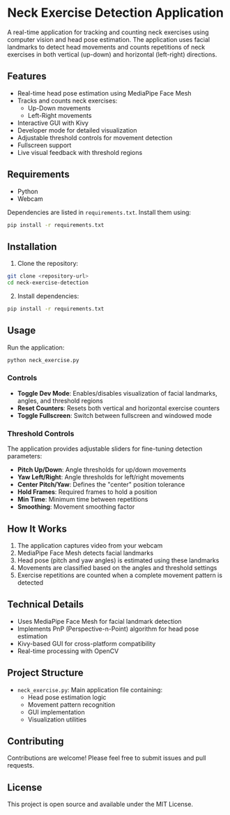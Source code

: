 # Neck Exercise Detection Application

A real-time application for tracking and counting neck exercises using computer vision and head pose estimation. The application uses facial landmarks to detect head movements and counts repetitions of neck exercises in both vertical (up-down) and horizontal (left-right) directions.

## Features

-   Real-time head pose estimation using MediaPipe Face Mesh
-   Tracks and counts neck exercises:
    -   Up-Down movements
    -   Left-Right movements
-   Interactive GUI with Kivy
-   Developer mode for detailed visualization
-   Adjustable threshold controls for movement detection
-   Fullscreen support
-   Live visual feedback with threshold regions

## Requirements

-   Python
-   Webcam

Dependencies are listed in `requirements.txt`. Install them using:

```bash
pip install -r requirements.txt
```

## Installation

1. Clone the repository:

```bash
git clone <repository-url>
cd neck-exercise-detection
```

2. Install dependencies:

```bash
pip install -r requirements.txt
```

## Usage

Run the application:

```bash
python neck_exercise.py
```

### Controls

-   **Toggle Dev Mode**: Enables/disables visualization of facial landmarks, angles, and threshold regions
-   **Reset Counters**: Resets both vertical and horizontal exercise counters
-   **Toggle Fullscreen**: Switch between fullscreen and windowed mode

### Threshold Controls

The application provides adjustable sliders for fine-tuning detection parameters:

-   **Pitch Up/Down**: Angle thresholds for up/down movements
-   **Yaw Left/Right**: Angle thresholds for left/right movements
-   **Center Pitch/Yaw**: Defines the "center" position tolerance
-   **Hold Frames**: Required frames to hold a position
-   **Min Time**: Minimum time between repetitions
-   **Smoothing**: Movement smoothing factor

## How It Works

1. The application captures video from your webcam
2. MediaPipe Face Mesh detects facial landmarks
3. Head pose (pitch and yaw angles) is estimated using these landmarks
4. Movements are classified based on the angles and threshold settings
5. Exercise repetitions are counted when a complete movement pattern is detected

## Technical Details

-   Uses MediaPipe Face Mesh for facial landmark detection
-   Implements PnP (Perspective-n-Point) algorithm for head pose estimation
-   Kivy-based GUI for cross-platform compatibility
-   Real-time processing with OpenCV

## Project Structure

-   `neck_exercise.py`: Main application file containing:
    -   Head pose estimation logic
    -   Movement pattern recognition
    -   GUI implementation
    -   Visualization utilities

## Contributing

Contributions are welcome! Please feel free to submit issues and pull requests.

## License

This project is open source and available under the MIT License.
